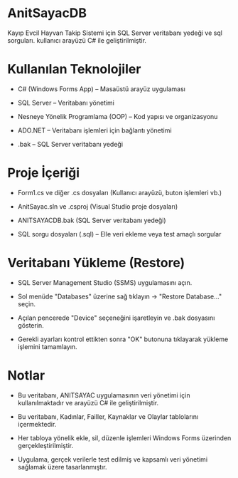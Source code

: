 # AnitSayacDB
Kayıp Evcil Hayvan Takip Sistemi için SQL Server veritabanı yedeği ve sql sorguları. kullanıcı arayüzü C# ile geliştirilmiştir.

# Kullanılan Teknolojiler
- C# (Windows Forms App) – Masaüstü arayüz uygulaması

- SQL Server – Veritabanı yönetimi

- Nesneye Yönelik Programlama (OOP) – Kod yapısı ve organizasyonu

- ADO.NET – Veritabanı işlemleri için bağlantı yönetimi

- .bak – SQL Server veritabanı yedeği

# Proje İçeriği
- Form1.cs ve diğer .cs dosyaları (Kullanıcı arayüzü, buton işlemleri vb.)

- AnitSayac.sln ve .csproj (Visual Studio proje dosyaları)

- ANITSAYACDB.bak (SQL Server veritabanı yedeği)

- SQL sorgu dosyaları (.sql) – Elle veri ekleme veya test amaçlı sorgular 

# Veritabanı Yükleme (Restore)
- SQL Server Management Studio (SSMS) uygulamasını açın.

- Sol menüde "Databases" üzerine sağ tıklayın → "Restore Database..." seçin.

- Açılan pencerede "Device" seçeneğini işaretleyin ve .bak dosyasını gösterin.

- Gerekli ayarları kontrol ettikten sonra "OK" butonuna tıklayarak yükleme işlemini tamamlayın.

# Notlar
- Bu veritabanı, ANITSAYAC uygulamasının veri yönetimi için kullanılmaktadır ve arayüzü C# ile geliştirilmiştir.

- Bu veritabanı, Kadınlar, Failler, Kaynaklar ve Olaylar tablolarını içermektedir.

- Her tabloya yönelik ekle, sil, düzenle işlemleri Windows Forms üzerinden gerçekleştirilmiştir.

- Uygulama, gerçek verilerle test edilmiş ve kapsamlı veri yönetimi sağlamak üzere tasarlanmıştır.

